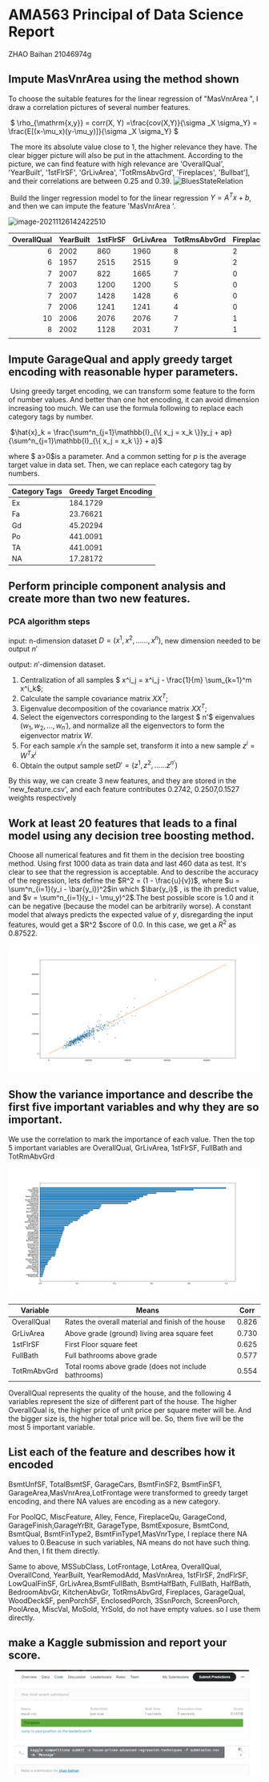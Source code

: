 # AMA563 Principal of Data Science Report

ZHAO Baihan 21046974g

## Impute MasVnrArea using the method shown

To choose the suitable features for the linear regression of "MasVnrArea ", I draw a correlation pictures of several number features.

​												$	\rho_{\mathrm{x,y}} = corr(X, Y) =\frac{cov(X,Y)}{\sigma _X \sigma_Y} = \frac{E[(x-\mu_x)(y-\mu_y)]}{\sigma _X \sigma_Y} $ 

​		The more its absolute value close to 1, the higher relevance they have. The clear bigger picture will also be put in the attachment. According to the picture, we can find feature with high relevance are 'OverallQual', 'YearBuilt', '1stFlrSF', 'GrLivArea', 'TotRmsAbvGrd', 'Fireplaces', 'Bullbat'], and their correlations are between 0.25 and 0.39. ![BluesStateRelation](D:\Jupyter\BluesStateRelation.png)

​		Build the linger regression model to for the linear regression  $Y = A^Tx + b$, and then we can impute the feature 'MasVnrArea '.  

![image-20211126142422510](C:\Users\Pip1\AppData\Roaming\Typora\typora-user-images\image-20211126142422510.png)

| OverallQual | YearBuilt | 1stFlrSF | GrLivArea | TotRmsAbvGrd | Fireplaces | FullBath | MasVnrArea |
| ----------: | --------- | -------- | --------- | ------------ | ---------- | -------- | ---------- |
|           6 | 2002      | 860      | 1960      | 8            | 2          | 2        | 211.1059   |
|           6 | 1957      | 2515     | 2515      | 9            | 2          | 3        | 350.9983   |
|           7 | 2007      | 822      | 1665      | 7            | 0          | 2        | 225.9624   |
|           7 | 2003      | 1200     | 1200      | 5            | 0          | 2        | 175.3446   |
|           7 | 2007      | 1428     | 1428      | 6            | 0          | 2        | 186.6322   |
|           7 | 2006      | 1241     | 1241      | 4            | 0          | 1        | 236.4274   |
|          10 | 2006      | 2076     | 2076      | 7            | 1          | 2        | 431.2742   |
|           8 | 2002      | 1128     | 2031      | 7            | 1          | 2        | 354.7571   |
|             |           |          |           |              |            |          |            |

## Impute GarageQual and apply greedy target encoding with reasonable hyper parameters.

​		Using greedy target encoding, we can transform some feature to the form of number values. And better than one hot encoding, it can avoid dimension increasing too much. We can use the formula following to replace each category tags by number.

​																	$\hat{x}_k = \frac{\sum^n_{j=1}\mathbb{I}_{\{ x_j = x_k \}}y_j + ap}{\sum^n_{j=1}\mathbb{I}_{\{ x_j = x_k \}} + a}$

where $ a>0$is a parameter. And a common setting for $p$ is the average target value in data set.  Then, we can replace each category tag by numbers.



| Category Tags | Greedy Target  Encoding |
| ------------- | ----------------------- |
| Ex            | 184.1729                |
| Fa            | 23.76621                |
| Gd            | 45.20294                |
| Po            | 441.0091                |
| TA            | 441.0091                |
| NA            | 17.28172                |

## Perform principle component analysis and create more than two new features.

### PCA algorithm steps

input: n-dimension  dataset $D = (x^1, x^2,......,x^n)$, new dimension needed to be output $n'$

output:  $n'$-dimension dataset.

1. Centralization of all samples $ x^i_j = x^i_j - \frac{1}{m} \sum_{k=1}^m 	x^i_k$;
2. Calculate the sample covariance matrix $XX^T$;
3. Eigenvalue decomposition of the covariance matrix $XX^T$;
4. Select the eigenvectors corresponding to the largest $ n'$ eigenvalues $(w_1,w_2,... ,w_{n^′}),$ and normalize all the eigenvectors to form the eigenvector matrix $W$.
5. For each sample $x^i$n the sample set, transform it into a new sample $z^i = W^Tx^i$
6. Obtain the output sample set$D' = (z^1, z^2,......z^{n'})$

By this way, we can create 3 new features, and they are stored in the 'new_feature.csv', and each feature contributes 0.2742, 0.2507,0.1527 weights respectively

## Work at least 20 features that leads to a final model using any decision tree boosting method.

Choose all numerical features and fit them in the decision tree boosting method. Using first 1000 data as train data and last 460 data as test. It's clear to see that the regression is acceptable. And to describe the accuracy of the regression, lets define the $R^2 = (1 - \frac{u}{v})$, where $u = \sum^n_{i=1}(y_i - \bar{y_i})^2$in which $\bar{y_i}$ , is the ith predict value, and $v = \sum^n_{i=1}(y_i - \mu_y)^2$.The best possible score is 1.0 and it can be negative (because the model can be arbitrarily worse). A constant model that always predicts the expected value of $y$, disregarding the input features, would get a $R^2 $score of 0.0. In this case, we get a $R^2$ as 0.87522.

![image-20211127120740698](image-20211127120740698.png)

## Show the variance importance and describe the first five important variables and why they are so important.

We use the correlation to mark the importance of each value. Then the top 5 important variables are OverallQual, GrLivArea, 1stFlrSF, FullBath and TotRmAbvGrd

![image-20211127142941303](image-20211127142941303.png)

| Variable    | Means                                                | Corr  |
| ----------- | ---------------------------------------------------- | ----- |
| OverallQual | Rates the overall material and finish of the house   | 0.826 |
| GrLivArea   | Above grade (ground) living area square feet         | 0.730 |
| 1stFlrSF    | First Floor square feet                              | 0.625 |
| FullBath    | Full bathrooms above grade                           | 0.577 |
| TotRmAbvGrd | Total rooms above grade (does not include bathrooms) | 0.554 |

OverallQual represents the quality of the house, and the following 4 variables represent the size of different part of the house. The higher OverallQual is, the higher price of unit price per square meter will be. And the bigger size is,  the higher total price will be. So, them five will be the most 5 important variable.

## List each of the feature and describes how it encoded

 BsmtUnfSF, TotalBsmtSF, GarageCars, BsmtFinSF2, BsmtFinSF1, GarageArea,MasVnrArea,LotFrontage were transformed to greedy target encoding, and there NA values are encoding as a new category.

For PoolQC, MiscFeature, Alley, Fence, FireplaceQu, GarageCond, GarageFinish,GarageYrBlt, GarageType, BsmtExposure, BsmtCond, BsmtQual, BsmtFinType2, BsmtFinType1,MasVnrType, I replace there NA values to 0.Beacuse in such variables, NA means do not have such thing. And then, I fit them directly.

Same to above, MSSubClass, LotFrontage, LotArea, OverallQual, OverallCond, YearBuilt, YearRemodAdd, MasVnrArea, 1stFlrSF, 2ndFlrSF, LowQualFinSF, GrLivArea,BsmtFullBath, BsmtHalfBath, FullBath, HalfBath, BedroomAbvGr, KitchenAbvGr, TotRmsAbvGrd, Fireplaces, GarageQual, WoodDeckSF, penPorchSF, EnclosedPorch, 3SsnPorch, ScreenPorch, PoolArea, MiscVal, MoSold, YrSold, do not have empty values. so I use them directly.

## make a Kaggle submission and report your score.

![image-20211127162653166](image-20211127162653166.png)
